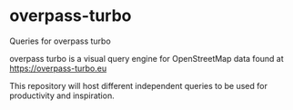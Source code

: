 # overpass-turbo
Queries for overpass turbo

overpass turbo is a visual query engine for OpenStreetMap data found at https://overpass-turbo.eu

This repository will host different independent queries to be used for productivity and inspiration.
